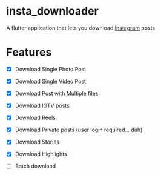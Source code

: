 # insta_downloader

A flutter application that lets you download [Instagram](https://wwww.instagram.com/) posts

# Features

- [x] Download Single Photo Post
- [x] Download Single Video Post
- [x] Download Post with Multiple files
- [x] Download IGTV posts
- [x] Download Reels
- [x] Download Private posts (user login required... duh)
- [x] Download Stories
- [x] Download Highlights
- [ ] Batch download



